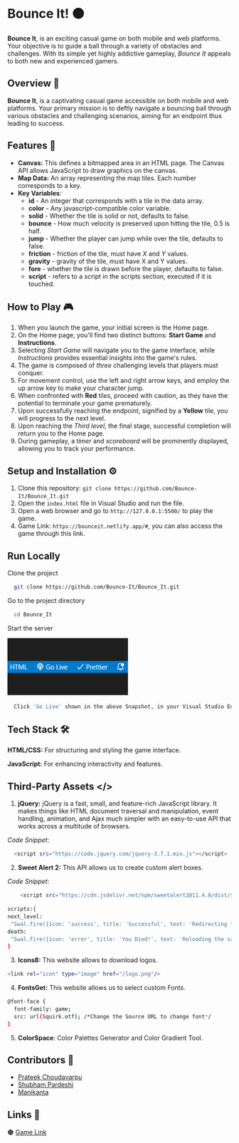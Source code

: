 # Bounce It! 🟠

**Bounce It**, is an exciting casual game on both mobile and web platforms. Your objective is to guide a ball through a variety of obstacles and challenges. With its simple yet highly addictive gameplay, _Bounce It_ appeals to both new and experienced gamers.

## Overview 📖

**Bounce It**, is a captivating casual game accessible on both mobile and web platforms. Your primary mission is to deftly navigate a bouncing ball through various obstacles and challenging scenarios, aiming for an endpoint thus leading to success.

## Features 🚀

- **Canvas:** This defines a bitmapped area in an HTML page. The Canvas API allows JavaScript to draw graphics on the canvas.
- **Map Data:** An array representing the map tiles. Each number corresponds to a key.
- **Key Variables**:
  - **id** - An integer that corresponds with a tile in the data array.
  - **color** - Any javascript-compatible color variable.
  - **solid** - Whether the tile is solid or not, defaults to false.
  - **bounce** - How much velocity is preserved upon hitting the tile, 0.5 is half.
  - **jump** - Whether the player can jump while over the tile, defaults to false.
  - **friction** - friction of the tile, must have _X_ and _Y_ values.
  - **gravity** - gravity of the tile, must have X and Y values.
  - **fore** - whether the tile is drawn before the player, defaults to false.
  - **script** - refers to a script in the scripts section, executed if it is touched.

## How to Play 🎮

1. When you launch the game, your initial screen is the Home page.
2. On the Home page, you'll find two distinct buttons: **Start Game** and **Instructions**.
3. Selecting _Start Game_ will navigate you to the game interface, while _Instructions_ provides essential insights into the game's rules.
4. The game is composed of _three_ challenging levels that players must conquer.
5. For movement control, use the left and right arrow keys, and employ the up arrow key to make your character jump.
6. When confronted with **Red** tiles, proceed with caution, as they have the potential to terminate your game prematurely.
7. Upon successfully reaching the endpoint, signified by a **Yellow** tile, you will progress to the next level.
8. Upon reaching the _Third level_, the final stage, successful completion will return you to the Home page.
9. During gameplay, a _timer_ and _scoreboard_ will be prominently displayed, allowing you to track your performance.

## Setup and Installation ⚙️

1. Clone this repository: `git clone https://github.com/Bounce-It/Bounce_It.git`
2. Open the `index.html` file in Visual Studio and run the file.
3. Open a web browser and go to `http://127.0.0.1:5500/` to play the game.
4. Game Link: `https://bounceit.netlify.app/#`, you can also access the game through this link.

## Run Locally

Clone the project

```bash
  git clone https://github.com/Bounce-It/Bounce_It.git
```

Go to the project directory

```bash
  cd Bounce_It
```

Start the server

![Live Server Snapshot](golive.png)

```bash
  Click 'Go Live' shown in the above Snapshot, in your Visual Studio Editor.
```

## Tech Stack 🛠

**HTML/CSS:** For structuring and styling the game interface.

**JavaScript:** For enhancing interactivity and features.

## Third-Party Assets </>

1. **jQuery:** jQuery is a fast, small, and feature-rich JavaScript library. It makes things like HTML document traversal and manipulation, event handling, animation, and Ajax much simpler with an easy-to-use API that works across a multitude of browsers.

_Code Snippet_:

```bash
  <script src="https://code.jquery.com/jquery-3.7.1.min.js"></script>
```

2. **Sweet Alert 2:** This API allows us to create custom alert boxes.

_Code Snippet_:

```bash
    <script src="https://cdn.jsdelivr.net/npm/sweetalert2@11.4.8/dist/sweetalert2.all.min.js"></script>
```

```bash
scripts:{
next_level:
 "Swal.fire({icon: 'success', title: 'Successful', text: 'Redirecting to Level 2!', confirmButtonText: 'Next Level'}).then((result) => {if(result.isConfirmed){window.location.href = '/Level2.html'}})",
death:
 "Swal.fire({icon: 'error', title: 'You Died!', text: 'Reloading the same Level!', showConfirmButton: false, timer: 2000}); this.load_map(map);"
}
```

3. **Icons8:** This website allows to download logos.

```bash
<link rel="icon" type="image" href="/logo.png"/>
```

4. **FontsGet:** This website allows us to select custom Fonts.

```bash
@font-face {
  font-family: game;
  src: url(Squirk.otf); /*Change the Source URL to change font*/
}
```

5. **ColorSpace**: Color Palettes Generator and Color Gradient Tool.

## Contributors 🤝

- [Prateek Choudavarpu](https://github.com/prateek10201)
- [Shubham Pardeshi](https://github.com/Shubham-2110)
- [Manikanta](https://github.com/manikanta799)

## Links 🔗

🟠 [Game Link](https://bounceit.netlify.app/)

